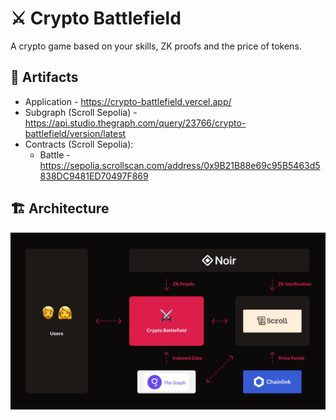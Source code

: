 # ⚔️ Crypto Battlefield

A crypto game based on your skills, ZK proofs and the price of tokens.

## 🔗 Artifacts

- Application - https://crypto-battlefield.vercel.app/
- Subgraph (Scroll Sepolia) - https://api.studio.thegraph.com/query/23766/crypto-battlefield/version/latest
- Contracts (Scroll Sepolia):
  - Battle - https://sepolia.scrollscan.com/address/0x9B21B88e69c95B5463d5838DC9481ED70497F869

## 🏗️ Architecture

![Architecture](/Architecture.png)
